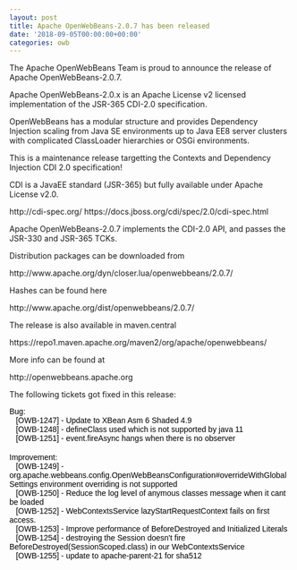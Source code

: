 ```yaml
---
layout: post
title: Apache OpenWebBeans-2.0.7 has been released
date: '2018-09-05T00:00:00+00:00'
categories: owb
---
```

<p>The Apache OpenWebBeans Team is proud to announce the release of Apache OpenWebBeans-2.0.7.</p> 
  <p>Apache OpenWebBeans-2.0.x is an Apache License v2 licensed implementation of the JSR-365 CDI-2.0 specification.
</p> 
  <p>OpenWebBeans has a modular structure and provides Dependency 
Injection scaling from Java SE environments up to Java EE8 server 
clusters with complicated ClassLoader hierarchies or OSGi environments.

</p> 
  <p>This is a maintenance release targetting the Contexts and Dependency Injection CDI 2.0 specification!
</p> 
  <p>

CDI is a JavaEE standard (JSR-365) but fully available under Apache License v2.0.
</p> 
  <p>http://cdi-spec.org/
https://docs.jboss.org/cdi/spec/2.0/cdi-spec.html

</p> 
  <p> </p> 
  <p>Apache OpenWebBeans-2.0.7 implements the CDI-2.0 API, and passes the JSR-330 and JSR-365 TCKs.

</p> 
  <p>Distribution packages can be downloaded from </p> 
  <p>http://www.apache.org/dyn/closer.lua/openwebbeans/2.0.7/

</p> 
  <p>Hashes can be found here </p> 
  <p>http://www.apache.org/dist/openwebbeans/2.0.7/

</p> 
  <p> </p> 
  <p>The release is also available in maven.central

</p> 
  <p>https://repo1.maven.apache.org/maven2/org/apache/openwebbeans/
</p> 
  <p>
More info can be found at </p> 
  <p>http://openwebbeans.apache.org   
</p> 
  <p> </p> 
  <p>The following tickets got fixed in this release:</p>
  <p><span style="caret-color: #000000; color: #000000; font-family: Helvetica; font-size: 14px; font-style: normal; font-variant-caps: normal; font-weight: normal; letter-spacing: normal; text-align: start; text-indent: 0px; text-transform: none; white-space: normal; word-spacing: 0px; -moz-text-size-adjust: auto; -webkit-text-stroke-width: 0px; text-decoration: none; display: inline !important; float: none;">Bug:</span><br style="caret-color: #000000; color: #000000; font-family: Helvetica; font-size: 14px; font-style: normal; font-variant-caps: normal; font-weight: normal; letter-spacing: normal; text-align: start; text-indent: 0px; text-transform: none; white-space: normal; word-spacing: 0px; -moz-text-size-adjust: auto; -webkit-text-stroke-width: 0px; text-decoration: none;" /><span style="caret-color: #000000; color: #000000; font-family: Helvetica; font-size: 14px; font-style: normal; font-variant-caps: normal; font-weight: normal; letter-spacing: normal; text-align: start; text-indent: 0px; text-transform: none; white-space: normal; word-spacing: 0px; -moz-text-size-adjust: auto; -webkit-text-stroke-width: 0px; text-decoration: none; display: inline !important; float: none;">&nbsp;&nbsp;&nbsp;[OWB-1247] - Update to XBean Asm 6 Shaded 4.9</span><br style="caret-color: #000000; color: #000000; font-family: Helvetica; font-size: 14px; font-style: normal; font-variant-caps: normal; font-weight: normal; letter-spacing: normal; text-align: start; text-indent: 0px; text-transform: none; white-space: normal; word-spacing: 0px; -moz-text-size-adjust: auto; -webkit-text-stroke-width: 0px; text-decoration: none;" /><span style="caret-color: #000000; color: #000000; font-family: Helvetica; font-size: 14px; font-style: normal; font-variant-caps: normal; font-weight: normal; letter-spacing: normal; text-align: start; text-indent: 0px; text-transform: none; white-space: normal; word-spacing: 0px; -moz-text-size-adjust: auto; -webkit-text-stroke-width: 0px; text-decoration: none; display: inline !important; float: none;">&nbsp;&nbsp;&nbsp;[OWB-1248] - defineClass used which is not supported by java 11</span><br style="caret-color: #000000; color: #000000; font-family: Helvetica; font-size: 14px; font-style: normal; font-variant-caps: normal; font-weight: normal; letter-spacing: normal; text-align: start; text-indent: 0px; text-transform: none; white-space: normal; word-spacing: 0px; -moz-text-size-adjust: auto; -webkit-text-stroke-width: 0px; text-decoration: none;" /><span style="caret-color: #000000; color: #000000; font-family: Helvetica; font-size: 14px; font-style: normal; font-variant-caps: normal; font-weight: normal; letter-spacing: normal; text-align: start; text-indent: 0px; text-transform: none; white-space: normal; word-spacing: 0px; -moz-text-size-adjust: auto; -webkit-text-stroke-width: 0px; text-decoration: none; display: inline !important; float: none;">&nbsp;&nbsp;&nbsp;[OWB-1251] - event.fireAsync hangs when there is no observer</span><br style="caret-color: #000000; color: #000000; font-family: Helvetica; font-size: 14px; font-style: normal; font-variant-caps: normal; font-weight: normal; letter-spacing: normal; text-align: start; text-indent: 0px; text-transform: none; white-space: normal; word-spacing: 0px; -moz-text-size-adjust: auto; -webkit-text-stroke-width: 0px; text-decoration: none;" /><br style="caret-color: #000000; color: #000000; font-family: Helvetica; font-size: 14px; font-style: normal; font-variant-caps: normal; font-weight: normal; letter-spacing: normal; text-align: start; text-indent: 0px; text-transform: none; white-space: normal; word-spacing: 0px; -moz-text-size-adjust: auto; -webkit-text-stroke-width: 0px; text-decoration: none;" /><span style="caret-color: #000000; color: #000000; font-family: Helvetica; font-size: 14px; font-style: normal; font-variant-caps: normal; font-weight: normal; letter-spacing: normal; text-align: start; text-indent: 0px; text-transform: none; white-space: normal; word-spacing: 0px; -moz-text-size-adjust: auto; -webkit-text-stroke-width: 0px; text-decoration: none; display: inline !important; float: none;">Improvement</span>:<br style="caret-color: #000000; color: #000000; font-family: Helvetica; font-size: 14px; font-style: normal; font-variant-caps: normal; font-weight: normal; letter-spacing: normal; text-align: start; text-indent: 0px; text-transform: none; white-space: normal; word-spacing: 0px; -moz-text-size-adjust: auto; -webkit-text-stroke-width: 0px; text-decoration: none;" /><span style="caret-color: #000000; color: #000000; font-family: Helvetica; font-size: 14px; font-style: normal; font-variant-caps: normal; font-weight: normal; letter-spacing: normal; text-align: start; text-indent: 0px; text-transform: none; white-space: normal; word-spacing: 0px; -moz-text-size-adjust: auto; -webkit-text-stroke-width: 0px; text-decoration: none; display: inline !important; float: none;">&nbsp;&nbsp;&nbsp;[OWB-1249] - org.apache.webbeans.config.OpenWebBeansConfiguration#overrideWithGlobalSettings environment overriding is not supported</span><br style="caret-color: #000000; color: #000000; font-family: Helvetica; font-size: 14px; font-style: normal; font-variant-caps: normal; font-weight: normal; letter-spacing: normal; text-align: start; text-indent: 0px; text-transform: none; white-space: normal; word-spacing: 0px; -moz-text-size-adjust: auto; -webkit-text-stroke-width: 0px; text-decoration: none;" /><span style="caret-color: #000000; color: #000000; font-family: Helvetica; font-size: 14px; font-style: normal; font-variant-caps: normal; font-weight: normal; letter-spacing: normal; text-align: start; text-indent: 0px; text-transform: none; white-space: normal; word-spacing: 0px; -moz-text-size-adjust: auto; -webkit-text-stroke-width: 0px; text-decoration: none; display: inline !important; float: none;">&nbsp;&nbsp;&nbsp;[OWB-1250] - Reduce the log level of anymous classes message when it cant be loaded</span><br style="caret-color: #000000; color: #000000; font-family: Helvetica; font-size: 14px; font-style: normal; font-variant-caps: normal; font-weight: normal; letter-spacing: normal; text-align: start; text-indent: 0px; text-transform: none; white-space: normal; word-spacing: 0px; -moz-text-size-adjust: auto; -webkit-text-stroke-width: 0px; text-decoration: none;" /><span style="caret-color: #000000; color: #000000; font-family: Helvetica; font-size: 14px; font-style: normal; font-variant-caps: normal; font-weight: normal; letter-spacing: normal; text-align: start; text-indent: 0px; text-transform: none; white-space: normal; word-spacing: 0px; -moz-text-size-adjust: auto; -webkit-text-stroke-width: 0px; text-decoration: none; display: inline !important; float: none;">&nbsp;&nbsp;&nbsp;[OWB-1252] - WebContextsService lazyStartRequestContext fails on first access.</span><br style="caret-color: #000000; color: #000000; font-family: Helvetica; font-size: 14px; font-style: normal; font-variant-caps: normal; font-weight: normal; letter-spacing: normal; text-align: start; text-indent: 0px; text-transform: none; white-space: normal; word-spacing: 0px; -moz-text-size-adjust: auto; -webkit-text-stroke-width: 0px; text-decoration: none;" /><span style="caret-color: #000000; color: #000000; font-family: Helvetica; font-size: 14px; font-style: normal; font-variant-caps: normal; font-weight: normal; letter-spacing: normal; text-align: start; text-indent: 0px; text-transform: none; white-space: normal; word-spacing: 0px; -moz-text-size-adjust: auto; -webkit-text-stroke-width: 0px; text-decoration: none; display: inline !important; float: none;">&nbsp;&nbsp;&nbsp;[OWB-1253] - Improve performance of BeforeDestroyed and Initialized Literals</span><br style="caret-color: #000000; color: #000000; font-family: Helvetica; font-size: 14px; font-style: normal; font-variant-caps: normal; font-weight: normal; letter-spacing: normal; text-align: start; text-indent: 0px; text-transform: none; white-space: normal; word-spacing: 0px; -moz-text-size-adjust: auto; -webkit-text-stroke-width: 0px; text-decoration: none;" /><span style="caret-color: #000000; color: #000000; font-family: Helvetica; font-size: 14px; font-style: normal; font-variant-caps: normal; font-weight: normal; letter-spacing: normal; text-align: start; text-indent: 0px; text-transform: none; white-space: normal; word-spacing: 0px; -moz-text-size-adjust: auto; -webkit-text-stroke-width: 0px; text-decoration: none; display: inline !important; float: none;">&nbsp;&nbsp;&nbsp;[OWB-1254] - destroying the Session doesn't fire BeforeDestroyed(SessionScoped.class) in our WebContextsService</span><br style="caret-color: #000000; color: #000000; font-family: Helvetica; font-size: 14px; font-style: normal; font-variant-caps: normal; font-weight: normal; letter-spacing: normal; text-align: start; text-indent: 0px; text-transform: none; white-space: normal; word-spacing: 0px; -moz-text-size-adjust: auto; -webkit-text-stroke-width: 0px; text-decoration: none;" /><span style="caret-color: #000000; color: #000000; font-family: Helvetica; font-size: 14px; font-style: normal; font-variant-caps: normal; font-weight: normal; letter-spacing: normal; text-align: start; text-indent: 0px; text-transform: none; white-space: normal; word-spacing: 0px; -moz-text-size-adjust: auto; -webkit-text-stroke-width: 0px; text-decoration: none; display: inline !important; float: none;">&nbsp;&nbsp;&nbsp;[OWB-1255] - update to apache-parent-21 for sha512</span><br style="caret-color: #000000; color: #000000; font-family: Helvetica; font-size: 14px; font-style: normal; font-variant-caps: normal; font-weight: normal; letter-spacing: normal; text-align: start; text-indent: 0px; text-transform: none; white-space: normal; word-spacing: 0px; -moz-text-size-adjust: auto; -webkit-text-stroke-width: 0px; text-decoration: none;" /> </p>
